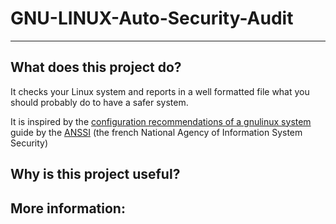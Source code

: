 # GNU-LINUX-Auto-Security-Audit
---

## What does this project do?

It checks your Linux system and reports in a well formatted file what you should probably do to have a safer system.

It is inspired by the [configuration recommendations of a gnulinux system](https://www.ssi.gouv.fr/en/guide/configuration-recommendations-of-a-gnulinux-system/) guide by the [ANSSI](https://www.ssi.gouv.fr/en) (the french National Agency of Information System Security)

## Why is this project useful?


## More information:

